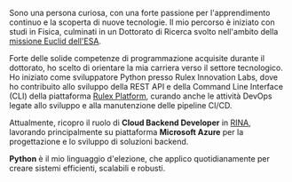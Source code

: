 Sono una persona curiosa, con una forte passione per l'apprendimento continuo e la scoperta di nuove tecnologie. 
Il mio percorso è iniziato con studi in Fisica, culminati in un Dottorato di Ricerca svolto nell'ambito della [missione Euclid dell'ESA](https://www.esa.int/Science_Exploration/Space_Science/Euclid).

Forte delle solide competenze di programmazione acquisite durante il dottorato, ho scelto di orientare la mia carriera verso il settore tecnologico. 
Ho iniziato come sviluppatore Python presso Rulex Innovation Labs, dove ho contribuito allo sviluppo della REST API e della Command Line Interface (CLI) della piattaforma [Rulex Platform](https://rulex.ai), curando anche le attività DevOps legate allo sviluppo e alla manutenzione delle pipeline CI/CD.

Attualmente, ricopro il ruolo di **Cloud Backend Developer** in [RINA](https://rina.org), lavorando principalmente su piattaforma **Microsoft Azure** per la progettazione e lo sviluppo di soluzioni backend.

**Python** è il mio linguaggio d'elezione, che applico quotidianamente per creare sistemi efficienti, scalabili e robusti.

